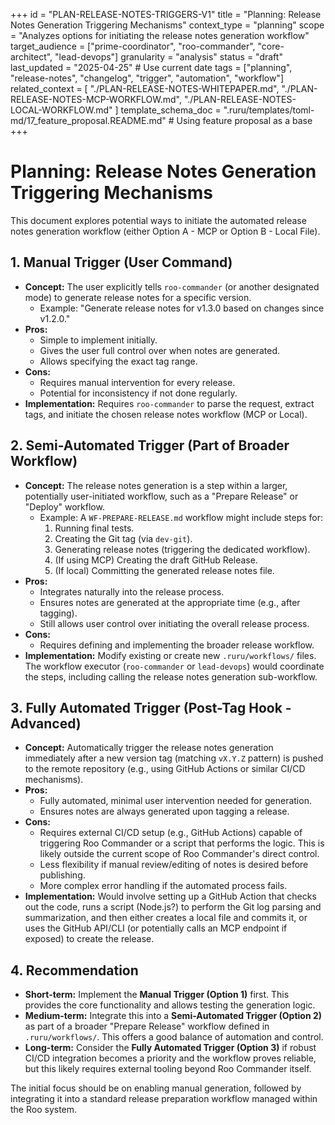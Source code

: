+++
id = "PLAN-RELEASE-NOTES-TRIGGERS-V1"
title = "Planning: Release Notes Generation Triggering Mechanisms"
context_type = "planning"
scope = "Analyzes options for initiating the release notes generation workflow"
target_audience = ["prime-coordinator", "roo-commander", "core-architect", "lead-devops"]
granularity = "analysis"
status = "draft"
last_updated = "2025-04-25" # Use current date
tags = ["planning", "release-notes", "changelog", "trigger", "automation", "workflow"]
related_context = [
    "./PLAN-RELEASE-NOTES-WHITEPAPER.md",
    "./PLAN-RELEASE-NOTES-MCP-WORKFLOW.md",
    "./PLAN-RELEASE-NOTES-LOCAL-WORKFLOW.md"
    ]
template_schema_doc = ".ruru/templates/toml-md/17_feature_proposal.README.md" # Using feature proposal as a base
+++

# Planning: Release Notes Generation Triggering Mechanisms

This document explores potential ways to initiate the automated release notes generation workflow (either Option A - MCP or Option B - Local File).

## 1. Manual Trigger (User Command)

*   **Concept:** The user explicitly tells `roo-commander` (or another designated mode) to generate release notes for a specific version.
    *   Example: "Generate release notes for v1.3.0 based on changes since v1.2.0."
*   **Pros:**
    *   Simple to implement initially.
    *   Gives the user full control over when notes are generated.
    *   Allows specifying the exact tag range.
*   **Cons:**
    *   Requires manual intervention for every release.
    *   Potential for inconsistency if not done regularly.
*   **Implementation:** Requires `roo-commander` to parse the request, extract tags, and initiate the chosen release notes workflow (MCP or Local).

## 2. Semi-Automated Trigger (Part of Broader Workflow)

*   **Concept:** The release notes generation is a step within a larger, potentially user-initiated workflow, such as a "Prepare Release" or "Deploy" workflow.
    *   Example: A `WF-PREPARE-RELEASE.md` workflow might include steps for:
        1.  Running final tests.
        2.  Creating the Git tag (via `dev-git`).
        3.  Generating release notes (triggering the dedicated workflow).
        4.  (If using MCP) Creating the draft GitHub Release.
        5.  (If local) Committing the generated release notes file.
*   **Pros:**
    *   Integrates naturally into the release process.
    *   Ensures notes are generated at the appropriate time (e.g., after tagging).
    *   Still allows user control over initiating the overall release process.
*   **Cons:**
    *   Requires defining and implementing the broader release workflow.
*   **Implementation:** Modify existing or create new `.ruru/workflows/` files. The workflow executor (`roo-commander` or `lead-devops`) would coordinate the steps, including calling the release notes generation sub-workflow.

## 3. Fully Automated Trigger (Post-Tag Hook - Advanced)

*   **Concept:** Automatically trigger the release notes generation immediately after a new version tag (matching `vX.Y.Z` pattern) is pushed to the remote repository (e.g., using GitHub Actions or similar CI/CD mechanisms).
*   **Pros:**
    *   Fully automated, minimal user intervention needed for generation.
    *   Ensures notes are always generated upon tagging a release.
*   **Cons:**
    *   Requires external CI/CD setup (e.g., GitHub Actions) capable of triggering Roo Commander or a script that performs the logic. This is likely outside the current scope of Roo Commander's direct control.
    *   Less flexibility if manual review/editing of notes is desired before publishing.
    *   More complex error handling if the automated process fails.
*   **Implementation:** Would involve setting up a GitHub Action that checks out the code, runs a script (Node.js?) to perform the Git log parsing and summarization, and then either creates a local file and commits it, or uses the GitHub API/CLI (or potentially calls an MCP endpoint if exposed) to create the release.

## 4. Recommendation

*   **Short-term:** Implement the **Manual Trigger (Option 1)** first. This provides the core functionality and allows testing the generation logic.
*   **Medium-term:** Integrate this into a **Semi-Automated Trigger (Option 2)** as part of a broader "Prepare Release" workflow defined in `.ruru/workflows/`. This offers a good balance of automation and control.
*   **Long-term:** Consider the **Fully Automated Trigger (Option 3)** if robust CI/CD integration becomes a priority and the workflow proves reliable, but this likely requires external tooling beyond Roo Commander itself.

The initial focus should be on enabling manual generation, followed by integrating it into a standard release preparation workflow managed within the Roo system.

